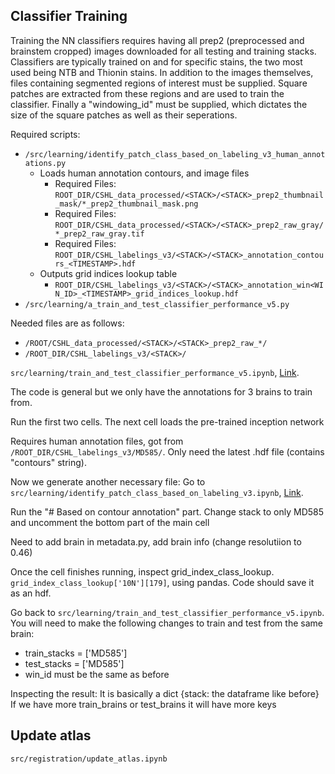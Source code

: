 ## Classifier Training

Training the NN classifiers requires having all prep2 (preprocessed and brainstem cropped) images downloaded for all testing and training stacks. Classifiers are typically trained on and for specific stains, the two most used being NTB and Thionin stains. In addition to the images themselves, files containing segmented regions of interest must be supplied. Square patches are extracted from these regions and are used to train the classifier. Finally a "windowing_id" must be supplied, which dictates the size of the square patches as well as their seperations.

Required scripts:
  - `/src/learning/identify_patch_class_based_on_labeling_v3_human_annotations.py`
    - Loads human annotation contours, and image files
      - Required Files: `ROOT_DIR/CSHL_data_processed/<STACK>/<STACK>_prep2_thumbnail_mask/*_prep2_thumbnail_mask.png`
      - Required Files: `ROOT_DIR/CSHL_data_processed/<STACK>/<STACK>_prep2_raw_gray/*_prep2_raw_gray.tif`
      - Required Files: `ROOT_DIR/CSHL_labelings_v3/<STACK>/<STACK>_annotation_contours_<TIMESTAMP>.hdf`
    - Outputs grid indices lookup table
      - `ROOT_DIR/CSHL_labelings_v3/<STACK>/<STACK>_annotation_win<WIN_ID>_<TIMESTAMP>_grid_indices_lookup.hdf`
  - `/src/learning/a_train_and_test_classifier_performance_v5.py`

Needed files are as follows:
  - `/ROOT/CSHL_data_processed/<STACK>/<STACK>_prep2_raw_*/`
  - `/ROOT_DIR/CSHL_labelings_v3/<STACK>/`

`src/learning/train_and_test_classifier_performance_v5.ipynb`, [Link](http://132.239.73.85:8888/notebooks/src/learning/train_and_test_classifier_performance_v5.ipynb).

The code is general but we only have the annotations for 3 brains to train from.

Run the first two cells. The next cell loads the pre-trained inception network

Requires human annotation files, got from `/ROOT_DIR/CSHL_labelings_v3/MD585/`. Only need the latest .hdf file (contains "contours" string).

Now we generate another necessary file:
Go to `src/learning/identify_patch_class_based_on_labeling_v3.ipynb`, [Link](http://132.239.73.85:8888/notebooks/src/learning/identify_patch_class_based_on_labeling_v3.ipynb).

Run the "# Based on contour annotation" part. Change stack to only MD585 and uncomment the bottom part of the main cell

Need to add brain in metadata.py, add brain info (change resolutiion to 0.46)

Once the cell finishes running, inspect grid_index_class_lookup. `grid_index_class_lookup['10N'][179]`, using pandas. Code should save it as an hdf.

Go back to `src/learning/train_and_test_classifier_performance_v5.ipynb`. You will need to make the following changes to train and test from the same brain:
- train_stacks = ['MD585']
- test_stacks  = ['MD585']
- win_id must be the same as before

Inspecting the result:
It is basically a dict {stack: the dataframe like before}
If we have more train_brains or test_brains it will have more keys


## Update atlas

`src/registration/update_atlas.ipynb`
